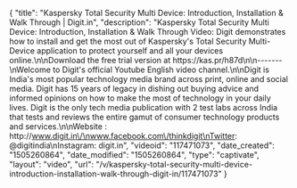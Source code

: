 {
    "title": "Kaspersky Total Security Multi Device: Introduction, Installation & Walk Through | Digit.in",
    "description": "Kaspersky Total Security Multi Device: Introduction, Installation & Walk Through Video: Digit demonstrates how to install and get the most out of Kaspersky's Total Security Multi-Device application to protect yourself and all your devices online.\n\nDownload the free trial version at https:\/\/kas.pr\/h87d\n\n-------\nWelcome to Digit's official Youtube English video channel.\n\nDigit is India's most popular technology media brand across print, online and social media. Digit has 15 years of legacy in dishing out buying advice and informed opinions on how to make the most of technology in your daily lives. Digit is the only tech media publication with 2 test labs across India that tests and reviews the entire gamut of consumer technology products and services.\n\nWebsite : http:\/\/www.digit.in\/\nwww.facebook.com\/thinkdigit\nTwitter: @digitindia\nInstagram: digit.in",
    "videoid": "117471073",
    "date_created": "1505260864",
    "date_modified": "1505260864",
    "type": "captivate",
    "layout": "video",
    "url": "\/v\/kaspersky-total-security-multi-device-introduction-installation-walk-through-digit-in\/117471073"
}